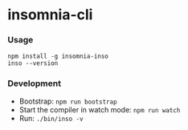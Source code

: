 # insomnia-cli

### Usage
```
npm install -g insomnia-inso
inso --version
```

### Development
- Bootstrap: `npm run bootstrap`
- Start the compiler in watch mode: `npm run watch`
- Run: `./bin/inso -v`
